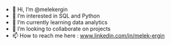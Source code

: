 - 👋 Hi, I’m @melekergin
- 👀 I’m interested in SQL and Python
- 🌱 I’m currently learning data analytics
- 💞️ I’m looking to collaborate on projects
- 📫 How to reach me here : www.linkedin.com/in/melek-ergin

<!---
melekergin/melekergin is a ✨ special ✨ repository because its `README.md` (this file) appears on your GitHub profile.
You can click the Preview link to take a look at your changes.
--->
